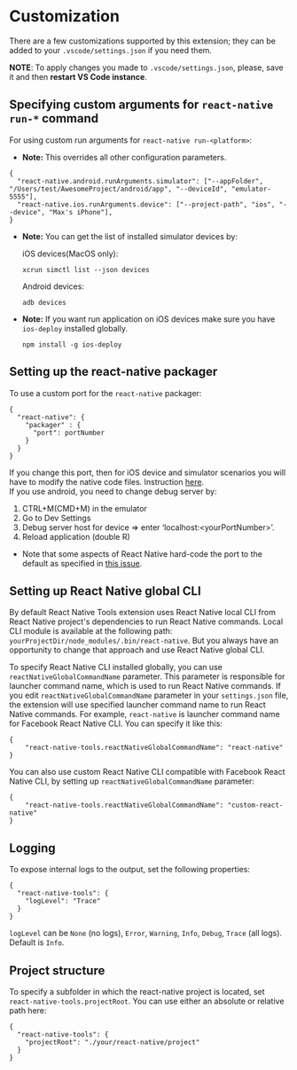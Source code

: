 # Customization

There are a few customizations supported by this extension; they can be added to your `.vscode/settings.json` if you need them.

**NOTE**: To apply changes you made to `.vscode/settings.json`, please, save it and then **restart VS Code instance**.

## Specifying custom arguments for `react-native run-*` command

For using custom run arguments for `react-native run-<platform>`:
* **Note:** This overrides all other configuration parameters.

```
{
  "react-native.android.runArguments.simulator": ["--appFolder", "/Users/test/AwesomeProject/android/app", "--deviceId", "emulator-5555"],
  "react-native.ios.runArguments.device": ["--project-path", "ios", "--device", "Max's iPhone"],
}
```

* **Note:** You can get the list of installed simulator devices by:

  iOS devices(MacOS only):

  ```
  xcrun simctl list --json devices
  ```

  Android devices:

  ```
  adb devices
  ```

* **Note:** If you want run application on iOS devices make sure you have `ios-deploy` installed globally.

  ```npm install -g ios-deploy```

## Setting up the react-native packager

To use a custom port for the `react-native` packager:

```
{
  "react-native": {
    "packager" : {
      "port": portNumber
    }
  }
}
```

If you change this port, then for iOS device and simulator scenarios you will have to modify the native code files. Instruction [here](https://blog.binoy.io/running-react-native-on-a-different-port-7deb43887cd4).<br>
If you use android, you need to change debug server by:
1. CTRL+M(CMD+M) in the emulator
2. Go to Dev Settings
3. Debug server host for device => enter ‘localhost:\<yourPortNumber\>’.
4. Reload application (double R)

* Note that some aspects of React Native hard-code the port to the default as specified in [this issue](https://github.com/facebook/react-native/issues/9145).

## Setting up React Native global CLI

By default React Native Tools extension uses React Native local CLI from React Native project's dependencies to run React Native commands. Local CLI module is available at the following path: `yourProjectDir/node_modules/.bin/react-native`. But you always have an opportunity to change that approach and use React Native global CLI.

To specify React Native CLI installed globally, you can use `reactNativeGlobalCommandName` parameter. This parameter is responsible for launcher command name, which is used to run React Native commands. If you edit `reactNativeGlobalCommandName` parameter in your `settings.json` file, the extension will use specified launcher command name to run React Native commands.
For example, `react-native` is launcher command name for Facebook React Native CLI. You can specify it like this:

```
{
    "react-native-tools.reactNativeGlobalCommandName": "react-native"
}
```

You can also use custom React Native CLI compatible with Facebook React Native CLI, by setting up `reactNativeGlobalCommandName` parameter:

```
{
    "react-native-tools.reactNativeGlobalCommandName": "custom-react-native"
}
```

## Logging

To expose internal logs to the output, set the following properties:

```
{
  "react-native-tools": {
    "logLevel": "Trace"
  }
}
```

`logLevel` can be `None` (no logs), `Error`, `Warning`, `Info`, `Debug`, `Trace` (all logs). Default is `Info`.

## Project structure

To specify a subfolder in which the react-native project is located, set `react-native-tools.projectRoot`. You can use either an absolute or relative path here:

```
{
  "react-native-tools": {
    "projectRoot": "./your/react-native/project"
  }
}
```
